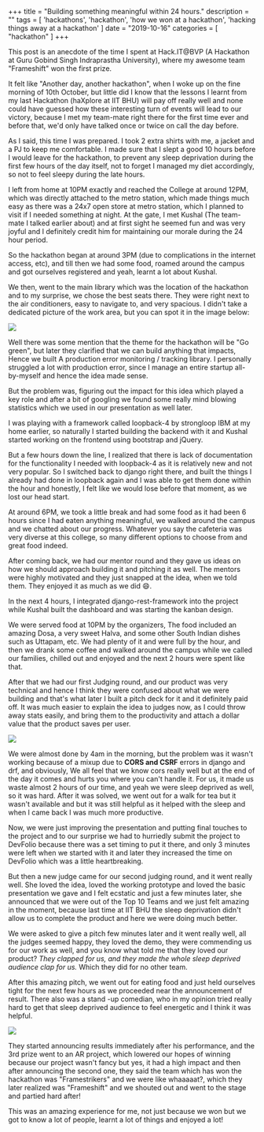 +++
title = "Building something meaningful within 24 hours."
description = ""
tags = [
  'hackathons',
  'hackathon',
  'how we won at a hackathon',
  'hacking things away at a hackathon'
]
date = "2019-10-16"
categories = [
  "hackathon"
]
+++

This post is an anecdote of the time I spent at Hack.IT@BVP (A Hackathon at Guru Gobind Singh Indraprastha University), where my awesome team "Frameshift" won the first prize.

It felt like "Another day, another hackathon", when I woke up on the fine morning of 10th October, but little did I know that the lessons I learnt from my last Hackathon (haXplore at IIT BHU) will pay off really well and none could have guessed how these interesting turn of events will lead to our victory, because I met my team-mate right there for the first time ever and before that, we'd only have talked once or twice on call the day before.

As I said, this time I was prepared. I took 2 extra shirts with me, a jacket and a PJ to keep me comfortable. I made sure that I slept a good 10 hours before I would leave for the hackathon, to prevent any sleep deprivation during the first few hours of the day itself, not to forget I managed my diet accordingly, so not to feel sleepy during the late hours.

I left from home at 10PM exactly and reached the College at around 12PM, which was directly attached to the metro station, which made things much easy as there was a 24x7 open store at metro station, which I planned to visit if I needed something at night. At the gate, I met Kushal (The team-mate I talked earlier about) and at first sight he seemed fun and was very joyful and I definitely credit him for maintaining our morale during the 24 hour period.

So the hackathon began at around 3PM (due to complications in the internet access, etc), and till then we had some food, roamed around the campus and got ourselves registered and yeah, learnt a lot about Kushal.

We then, went to the main library which was the location of the hackathon and to my surprise, we chose the best seats there. They were right next to the air conditioners, easy to navigate to, and very spacious. I didn't take a dedicated picture of the work area, but you can spot it in the image below:

![](https://i.imgur.com/m8VOyLu.jpg)

Well there was some mention that the theme for the hackathon will be "Go green", but later they clarified that we can build anything that impacts, Hence we built A production error monitoring / tracking library. I personally struggled a lot with production error, since I manage an entire startup all-by-myself and hence the idea made sense.

But the problem was, figuring out the impact for this idea which played a key role and after a bit of googling we found some really mind blowing statistics which we used in our presentation as well later.

I was playing with a framework called loopback-4 by strongloop IBM at my home earlier, so naturally I started building the backend with it and Kushal started working on the frontend using bootstrap and jQuery.

But a few hours down the line, I realized that there is lack of documentation for the functionality I needed with loopback-4 as it is relatively new and not very popular. So I switched back to django right there, and built the things I already had done in loopback again and I was able to get them done within the hour and honestly, I felt like we would lose before that moment, as we lost our head start.

At around 6PM, we took a little break and had some food as it had been 6 hours since I had eaten anything meaningful, we walked around the campus and we chatted about our progress. Whatever you say the cafeteria was very diverse at this college, so many different options to choose from and great food indeed.

After coming back, we had our mentor round and they gave us ideas on how we should approach building it and pitching it as well. The mentors were highly motivated and they just snapped at the idea, when we told them. They enjoyed it as much as we did 😄.

In the next 4 hours, I integrated django-rest-framework into the project while Kushal built the dashboard and was starting the kanban design.

We were served food at 10PM by the organizers, The food included an amazing Dosa, a very sweet Halva, and some other South Indian dishes such as Uttapam, etc. We had plenty of it and were full by the hour, and then we drank some coffee and walked around the campus while we called our families, chilled out and enjoyed and the next 2 hours were spent like that.

After that we had our first Judging round, and our product was very technical and hence I think they were confused about what we were building and that's what later I built a pitch deck for it and it definitely paid off. It was much easier to explain the idea to judges now, as I could throw away stats easily, and bring them to the productivity and attach a dollar value that the product saves per user.

![](https://i.imgur.com/1xRWIBy.png)

We were almost done by 4am in the morning, but the problem was it wasn't working because of a mixup due to **CORS and CSRF** errors in django and drf, and obviously, We all feel that we know cors really well but at the end of the day it comes and hurts you where you can't handle it. For us, it made us waste almost 2 hours of our time, and yeah we were sleep deprived as well, so it was hard. After it was solved, we went out for a walk for tea but it wasn't available and but it was still helpful as it helped with the sleep and when I came back I was much more productive.

Now, we were just improving the presentation and putting final touches to the project and to our surprise we had to hurriedly submit the project to DevFolio because there was a set timing to put it there, and only 3 minutes were left when we started with it and later they increased the time on DevFolio which was a little heartbreaking.

But then a new judge came for our second judging round, and it went really well. She loved the idea, loved the working prototype and loved the basic presentation we gave and I felt ecstatic and just a few minutes later, she announced that we were out of the Top 10 Teams and we just felt amazing in the moment, because last time at IIT BHU the sleep deprivation didn't allow us to complete the product and here we were doing much better.

We were asked to give a pitch few minutes later and it went really well, all the judges seemed happy, they loved the demo, they were commending us for our work as well, and you know what told me that they loved our product? *They clapped for us, and they made the whole sleep deprived audience clap for us.* Which they did for no other team.

After this amazing pitch, we went out for eating food and just held ourselves tight for the next few hours as we proceeded near the announcement of result. There also was a stand -up comedian, who in my opinion tried really hard to get that sleep deprived audience to feel energetic and I think it was helpful.

![](https://i.imgur.com/LPhTVT2.png)

They started announcing results immediately after his performance, and the 3rd prize went to an AR project, which lowered our hopes of winning because our project wasn't fancy but yes, it had a high impact and then after announcing the second one, they said the team which has won the hackathon was "Framestrikers" and we were like whaaaaat?, which they later realized was "Frameshift" and we shouted out and went to the stage and partied hard after!

This was an amazing experience for me, not just because we won but we got to know a lot of people, learnt a lot of things and enjoyed a lot!
